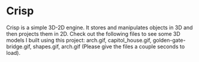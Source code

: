 # Crisp
Crisp is a simple 3D-2D engine.  It stores and manipulates objects in 3D and then projects them in 2D. Check out the following files to see some 3D models I built using this project: arch.gif, capitol_house.gif, golden-gate-bridge.gif, shapes.gif, arch.gif (Please give the files a couple seconds to load).
